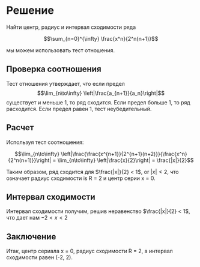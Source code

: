 # Решение

Найти центр, радиус и интервал сходимости ряда

$$\sum_{n=0}^{\infty} \frac{x^n}{2^n(n+1)}$$

мы можем использовать тест отношения.

## Проверка соотношения

Тест отношения утверждает, что если предел
$$\lim_{n\to\infty} \left|\frac{a_{n+1}}{a_n}\right|$$
существует и меньше 1, то ряд сходится. Если предел больше 1, то ряд расходится. Если предел равен 1, тест неубедительный.

## Расчет

Используя тест соотношения:

$$\lim_{n\to\infty} \left|\frac{\frac{x^{n+1}}{2^{n+1}(n+2)}}{\frac{x^n}{2^n(n+1)}}\right| = \lim_{n\to\infty} \left|\frac{x}{2}\right| = \frac{|x|}{2}$$

Таким образом, ряд сходится для $\frac{|x|}{2} < 1$, or $|x| < 2$, что означает радиус сходимости is R = 2 и центр серии x = 0.

## Интервал сходимости

Интервал сходимости получим, решив неравенство $\frac{|x|}{2} < 1$, что дает нам $-2 < x < 2$

## Заключение

Итак, центр сериала x = 0, радиус сходимости R = 2, а интервал сходимости равен (-2, 2).
